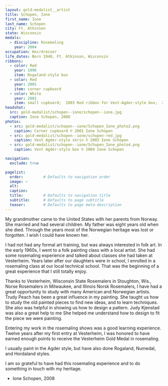```yaml
---
layout: gold-medalist__artist
title: Schopen, Ione
first_name: Ione
last_name: Schopen
city: Ft. Atkinson
state: Wisconsin
medals: 
  - discipline: Rosemaling
    year: 2004
occupation: Hairdresser
life_dates: Born 1940, Ft. Atkinson, Wisconsin
ribbons:
  - color: Red
    year: 1996
    item: Rogaland-style box
  - color: Red
    year: 2001
    item: corner cupboard
  - color: White
    year: 2001
    item: small cupboard;  2003 Red ribbon for Vest-Agder-style box;  2004 Red ribbon for Vest Agder-style box
headshot:
  src: gold-medalist/schopen--ione/schopen--ione.jpg
  caption: Ione Schopen, 2008
photos:
  - src: gold-medalist/schopen--ione/Schopen_Ione_photo2.png
    caption: Corner cupboard © 2001 Ione Schopen
  - src: gold-medalist/schopen--ione/schopen-red.jpg
    caption: Vest Agder-style skrin © 2003 Ione Schopen
  - src: gold-medalist/schopen--ione/Schopen_Ione_photo4.png
    caption: Vest Agder-style box © 2004 Ione Schopen

navigation:
  exclude: true

pagelist:
  order:         # Defaults to navigation order  
  image: ~
  alt:
  caption:
  title:         # Defaults to navigation title
  subtitle:      # Defaults to page subtitle
  teaser:        # Defaults to page meta-description  
---
```

My grandmother came to the United States with her parents from Norway. She married and had several children. My father was eight years old when she died. Through the years most of the Norwegian heritage was lost or forgotten. I wish I could have known her.

I had not had any formal art training, but was always interested in folk art. In the early 1960s, I went to a folk painting class with a local artist. She had some rosemaling experience and talked about classes she had taken at Vesterheim. Years later after our daughters were in school, I enrolled in a rosemaling class at our local technical school. That was the beginning of a great experience that I still totally enjoy.

Thanks to Vesterheim, Wisconsin State Rosemalers in Stoughton, Wis., Norse Rosemalers in Milwaukee, and Illinois Norsk Rosemalers, I have had a great opportunity to study with many American and Norwegian artists. Trudy Peach has been a great influence in my painting. She taught us how to study the old painted pieces to find new ideas, and to learn techniques. She also was helpful in showing us how to design a pattern. Judy Kjenstad was also a great help to me  She helped me understand how to design to fit the piece we were painting.

Entering my work in the rosemaling shows was a good learning experience. Twelve years after my first entry at Vesterheim, I was honored to have earned enough points to receive the Vesterheim Gold Medal in rosemaling.
 
I usually paint in the Agder style, but have also done Rogaland, Numedal, and Hordaland styles.

I am so grateful to have had this rosemaling experience and to do something in touch with my heritage.

- Ione Schopen, 2008